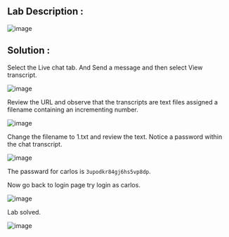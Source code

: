 ## Lab Description :

![image](https://github.com/ananthan05/Portswigger_labs/assets/140697378/afd39635-2bbe-4122-b2b9-58c8bad81b84)

## Solution :

Select the Live chat tab. And Send a message and then select View transcript.

![image](https://github.com/ananthan05/Portswigger_labs/assets/140697378/3973b6b9-552a-4331-9561-509116ff167f)

Review the URL and observe that the transcripts are text files assigned a filename containing an incrementing number.

![image](https://github.com/ananthan05/Portswigger_labs/assets/140697378/87a61455-49bf-4011-887c-34c2c396780a)

Change the filename to 1.txt and review the text. Notice a password within the chat transcript.

![image](https://github.com/ananthan05/Portswigger_labs/assets/140697378/fabd9a1c-b844-4ec5-bd75-69e52d9c54ef)

The passward for carlos is `3upodkr84gj6hs5vp8dp`.

Now go back to login page try login as carlos.

![image](https://github.com/ananthan05/Portswigger_labs/assets/140697378/5d1d8325-121c-4f03-b3f7-ea22540a7d98)

Lab solved.

![image](https://github.com/ananthan05/Portswigger_labs/assets/140697378/42c3da24-1fc9-4edd-9912-62c241a71a07)

